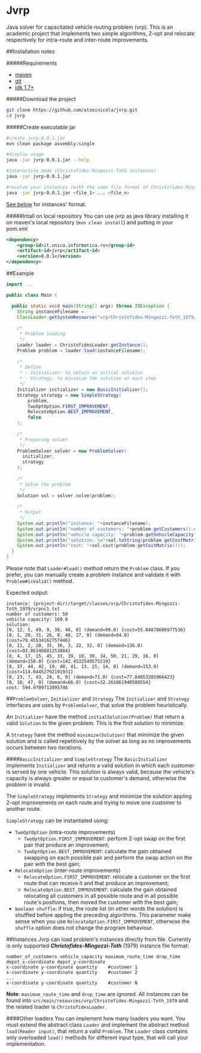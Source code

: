 # Jvrp
Java solver for capacitated vehicle routing problem (vrp). This is an academic project that implements two simple algorithms, 2-opt and relocate respectively for intra-route and 
inter-route improvements.

##Installation notes

#####Requirements
- [maven](http://maven.apache.org/)
- [git](http://git-scm.com/)
- [jdk 1.7+](http://www.oracle.com/technetwork/java/javase/downloads/index.html)

#####Download the project
```bash
git clone https://github.com/atzeinicola/jvrp.git
cd jvrp
```
#####Create executable jar
```bash
#create jvrp-0.0.1.jar
mvn clean package assembly:single

#display usage
java -jar jvrp-0.0.1.jar --help

#interactive mode (Christofides-Mingozzi-Toth instances)
java -jar jvrp-0.0.1.jar

#resolve your instances (with the same file format of Christofides-Mingozzi-Toth instances)
java -jar jvrp-0.0.1.jar <file_1> ... <file_n>
```
[See below](https://github.com/atzeinicola/jvrp#instances) for instances' format.

#####Intall on local repository
You can use jvrp as java library installing it on maven's local repository (`mvn clean install`) and putting in your pom.xml
```xml
<dependency>
	<group-id>it.unica.informatica.ro</group-id>
	<artifact-id>jvrp</artifact-id>
	<version>0.0.1</version>
</dependency>
```
##Example
```java
import ...

public class Main {

  public static void main(String[] args) throws IOException {
    String instanceFilename = 
    ClassLoader.getSystemResource("vrp/Christofides-Mingozzi-Toth_1979/vrpnc1.txt").getFile();
    
    /*
     * Problem loading
     */
    Loader loader = ChristofidesLoader.getInstance();
    Problem problem = loader.load(instanceFilename);
    
    /*
     * Define 
     * - Initializer: to obtain an initial solution
     * - Strategy: to minimize the solution at each step
     */
    Initializer initializer = new BasicInitializer();
    Strategy strategy = new SimpleStrategy(
        problem, 
        TwoOptOption.FIRST_IMPROVEMENT,
        RelocateOption.BEST_IMPROVEMENT,
        false
    );
    
    /*
     * Preparing solver
     */
    ProblemSolver solver = new ProblemSolver(
      initializer,
      strategy
    );
    
    /*
     * Solve the problem
     */
    Solution sol = solver.solve(problem);
    
    /*
     * Output
     */
    System.out.println("instance: "+instanceFilename);
    System.out.println("number of customers: "+problem.getCustomers().size());
    System.out.println("vehicle capacity: "+problem.getVehicleCapacity());
    System.out.println("solution: \n"+sol.toString(problem.getCostMatrix()));
    System.out.println("cost: "+sol.cost(problem.getCostMatrix()));
  } 
}
```
Please note that `Loader#load()` method return the `Problem` class. If you prefer, you can manually create a problem instance and validate it with `Problem#isValid()` method.

Expected output:
```
instance: (project-dir)/target/classes/vrp/Christofides-Mingozzi-Toth_1979/vrpnc1.txt
number of customers: 50
vehicle capacity: 160.0
solution: 
[0, 12, 5, 49, 9, 38, 46, 0] (demand=99.0) {cost=55.04878606977536}
[0, 1, 28, 31, 26, 8, 48, 27, 0] (demand=94.0) {cost=79.45534162757446}
[0, 11, 2, 20, 35, 36, 3, 22, 32, 0] (demand=136.0) {cost=93.86146681253084}
[0, 4, 17, 15, 45, 33, 39, 10, 30, 34, 50, 21, 29, 16, 0] (demand=158.0) {cost=142.4532549575219}
[0, 37, 44, 42, 19, 40, 41, 13, 25, 14, 0] (demand=153.0) {cost=114.04452792191931}
[0, 23, 7, 43, 24, 6, 0] (demand=71.0) {cost=77.84653205966423}
[0, 18, 47, 0] (demand=66.0) {cost=32.261061940588554}
cost: 594.9709713895746
```

##`ProblemSolver`, `Initializer` and `Strategy`
The `Initializer` and `Strategy` interfaces are uses by `ProblemSolver`, that solve the problem heuristically.

An `Initializer` have the method `initialSolution(Problem)` that return a valid `Solution` to the given problem. This is the first solution to minimize.

A `Strategy` have the method `minimize(Solution)` that minimize the given solution and is called repetitively by the solver as long as no improvements occurs between two iterations.

####`BasicInitializer` and `SimpleStrategy`
The `BasicInitializer` implements `Initializer` and returns a valid solution in which each customer is served by one vehicle. This solution is always valid, because the vehicle's capacity is always greater or equal to customer's demand, otherwise the problem is invalid.

The `SimpleStrategy` implements `Strategy` and minimize the solution appling 2-opt improvements on each route and trying to move one customer to another route.

`SimpleStrategy` can be instantiated using:
- `TwoOptOption` (intra-route improvements)
  - `TwoOptOption.FIRST_IMPROVEMENT`: perform 2-opt swap on the first pair that produce an improvement;
  - `TwoOptOption.BEST_IMPROVEMENT`: calculate the gain obtained swapping on each possible pair and perform the swap action on the pair with the best gain;
- `RelocateOption` (inter-route improvements)
  - `RelocateOption.FIRST_IMPROVEMENT`: relocate a customer on the first route that can receive it and that produce an improvement;
  - `RelocateOption.BEST_IMPROVEMENT`: calculate the gain obtained relocating all customers in all possible route and in all possible route's positions, then moved the customer with the best gain;
- `boolean shuffle`: if true, the route list (in other words the solution) is shuffled before appling the preceding algorithms. This parameter make sense when you use `RelocateOption.FIRST_IMPROVEMENT`, otherwise the `shuffle` option does not change the program behaviour.

##Instances
Jvrp can load problem's instances directly from file. Currently is only supported **_Christofides-Mingozzi-Toth_** (1979) instance file format:
```
number_of_customers vehicle_capacity maximum_route_time drop_time
depot_x-coordinate depot_y-coordinate
x-coordinate y-coordinate quantity    #customer 1
x-coordinate y-coordinate quantity    #customer 2
...
x-coordinate y-coordinate quantity    #customer N
```
**Note**: `maximum_route_time` and `drop_time` are ignored.
All instances can be found into `src/main/resources/vrp/Christofides-Mingozzi-Toth_1979` and the related loader is `ChristofidesLoader`.

####Other loaders
You can implement how many loaders you want. You must extend the abstract class `Loader` and implement the abstract method `load(Reader input)`, that return a valid `Problem`. The `Loader` class contains only overloaded `load()` methods for different input type, that will call your implementation.
